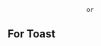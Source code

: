  <link rel="stylesheet" href="https://maxcdn.bootstrapcdn.com/bootstrap/3.4.1/css/bootstrap.min.css">
 <script src="https://ajax.googleapis.com/ajax/libs/jquery/3.7.1/jquery.min.js"></script>
 <script src="https://maxcdn.bootstrapcdn.com/bootstrap/3.4.1/js/bootstrap.min.js"></script>

                          or



  <link href="https://cdn.jsdelivr.net/npm/bootstrap@5.3.0-alpha3/dist/css/bootstrap.min.css" rel="stylesheet" >
  <script src="https://cdn.jsdelivr.net/npm/bootstrap@5.3.0-alpha3/dist/js/bootstrap.bundle.min.js" ></script>

For Toast 
-----------

<link rel="stylesheet" href="https://cdn.jsdelivr.net/npm/bootstrap@4.6.2/dist/css/bootstrap.min.css">
  <script src="https://cdn.jsdelivr.net/npm/jquery@3.7.1/dist/jquery.slim.min.js"></script>
  <script src="https://cdn.jsdelivr.net/npm/popper.js@1.16.1/dist/umd/popper.min.js"></script>
  <script src="https://cdn.jsdelivr.net/npm/bootstrap@4.6.2/dist/js/bootstrap.bundle.min.js"></script>

  
